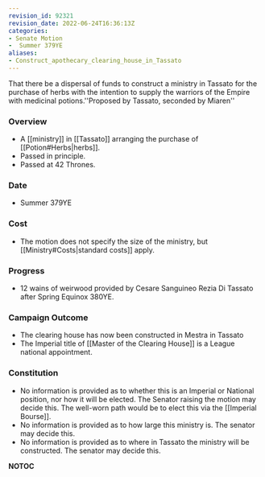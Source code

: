 ```yaml
---
revision_id: 92321
revision_date: 2022-06-24T16:36:13Z
categories:
- Senate Motion
-  Summer 379YE
aliases:
- Construct_apothecary_clearing_house_in_Tassato
---
```



That there be a dispersal of funds to construct a ministry in Tassato for the purchase of herbs with the intention to supply the warriors of the Empire with medicinal potions.''Proposed by Tassato, seconded by Miaren''

### Overview
* A [[ministry]] in [[Tassato]] arranging the purchase of [[Potion#Herbs|herbs]].
* Passed in principle.
* Passed at 42 Thrones.

### Date
* Summer 379YE

### Cost
* The motion does not specify the size of the ministry, but [[Ministry#Costs|standard costs]] apply.

### Progress
* 12 wains of weirwood provided by Cesare Sanguineo Rezia Di Tassato after Spring Equinox 380YE.

### Campaign Outcome
* The clearing house has now been constructed in Mestra in Tassato
* The Imperial title of [[Master of the Clearing House]] is a League national appointment.

### Constitution
* No information is provided as to whether this is an Imperial or National position, nor how it will be elected. The Senator raising the motion may decide this. The well-worn path would be to elect this via the [[Imperial Bourse]].
* No information is provided as to how large this ministry is. The senator may decide this.
* No information is provided as to where in Tassato the ministry will be constructed. The senator may decide this.



__NOTOC__